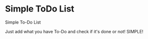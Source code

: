 # Simple ToDo List
Simple To-Do List

Just add what you have To-Do and check if it's done or not! SIMPLE!